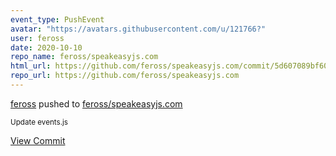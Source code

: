 ```yaml
---
event_type: PushEvent
avatar: "https://avatars.githubusercontent.com/u/121766?"
user: feross
date: 2020-10-10
repo_name: feross/speakeasyjs.com
html_url: https://github.com/feross/speakeasyjs.com/commit/5d607089bf603875f947f6967a89b066bc143140
repo_url: https://github.com/feross/speakeasyjs.com
---
```


<a href='https://github.com/feross' target='_blank'>feross</a> pushed to <a href='https://github.com/feross/speakeasyjs.com' target='_blank'>feross/speakeasyjs.com</a>

<small>Update events.js</small>

<a href='https://github.com/feross/speakeasyjs.com/commit/5d607089bf603875f947f6967a89b066bc143140' target='_blank'>View Commit</a>